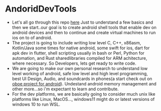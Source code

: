 # AndoridDevTools
* Let's all go through this repo [here](https://github.com/ASHWIN990/ADB-Toolkit/blob/master/README.md)
 Just to understand a few basics and then we start..our goal is to create android shell tools that enable dev on android devices and then to continue and create virtual machines to run ios on to of android.
* The project is going to include writing low level C, C++, x86asm, Kotlin/Java some times for native android, some swift for ios, dart for apk dev in flutter, shell scripting usually in bash or Perl, Python for automation, and Rust sharedlibraries compiled for ARM achitecture, where necessary. So Developers, lets get ready to write code.
* We are going to make our own personal research to understand low level working of android, safe low level and high level programming, best UI Design, Audio, and soundcards in phones(a start check out on [oboe project for android](https://github.com/google/oboe)). Undestand android memory management and other more...so i'm expectant to learn and contribute.
* For the dev platforms, we are basically going to consider much unix like platforms like Linux, MacOS..., windows11 might do or latest versions of windows 10 to run WSL.
